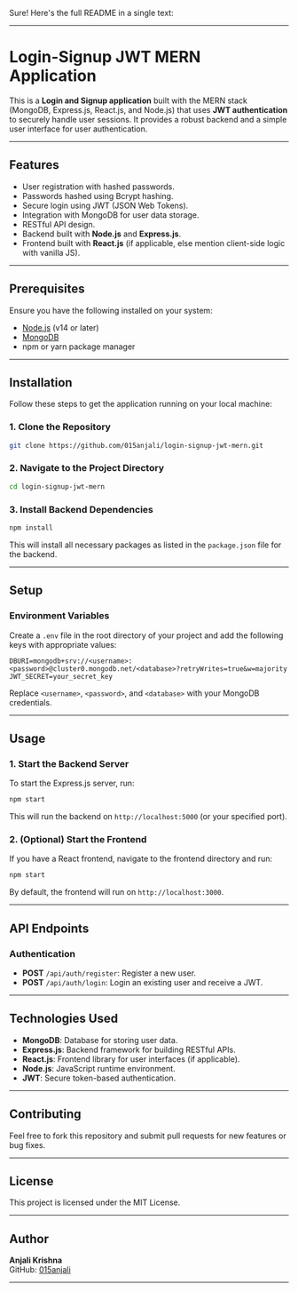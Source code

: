 Sure! Here's the full README in a single text:

---

# Login-Signup JWT MERN Application

This is a **Login and Signup application** built with the MERN stack (MongoDB, Express.js, React.js, and Node.js) that uses **JWT authentication** to securely handle user sessions. It provides a robust backend and a simple user interface for user authentication.

---

## Features

- User registration with hashed passwords.
- Passwords hashed using Bcrypt hashing.
- Secure login using JWT (JSON Web Tokens).
- Integration with MongoDB for user data storage.
- RESTful API design.
- Backend built with **Node.js** and **Express.js**.
- Frontend built with **React.js** (if applicable, else mention client-side logic with vanilla JS).

---

## Prerequisites

Ensure you have the following installed on your system:

- [Node.js](https://nodejs.org/) (v14 or later)
- [MongoDB](https://www.mongodb.com/)
- npm or yarn package manager

---

## Installation

Follow these steps to get the application running on your local machine:

### 1. Clone the Repository

```bash
git clone https://github.com/015anjali/login-signup-jwt-mern.git
```

### 2. Navigate to the Project Directory

```bash
cd login-signup-jwt-mern
```

### 3. Install Backend Dependencies

```bash
npm install
```

This will install all necessary packages as listed in the `package.json` file for the backend.

---

## Setup

### Environment Variables

Create a `.env` file in the root directory of your project and add the following keys with appropriate values:

```env
DBURI=mongodb+srv://<username>:<password>@cluster0.mongodb.net/<database>?retryWrites=true&w=majority
JWT_SECRET=your_secret_key
```

Replace `<username>`, `<password>`, and `<database>` with your MongoDB credentials.

---

## Usage

### 1. Start the Backend Server

To start the Express.js server, run:

```bash
npm start
```

This will run the backend on `http://localhost:5000` (or your specified port).

### 2. (Optional) Start the Frontend

If you have a React frontend, navigate to the frontend directory and run:

```bash
npm start
```

By default, the frontend will run on `http://localhost:3000`.

---

## API Endpoints

### Authentication

- **POST** `/api/auth/register`: Register a new user.
- **POST** `/api/auth/login`: Login an existing user and receive a JWT.

---

## Technologies Used

- **MongoDB**: Database for storing user data.
- **Express.js**: Backend framework for building RESTful APIs.
- **React.js**: Frontend library for user interfaces (if applicable).
- **Node.js**: JavaScript runtime environment.
- **JWT**: Secure token-based authentication.

---

## Contributing

Feel free to fork this repository and submit pull requests for new features or bug fixes.

---

## License

This project is licensed under the MIT License.

---

## Author

**Anjali Krishna**  
GitHub: [015anjali](https://github.com/015anjali)

---
